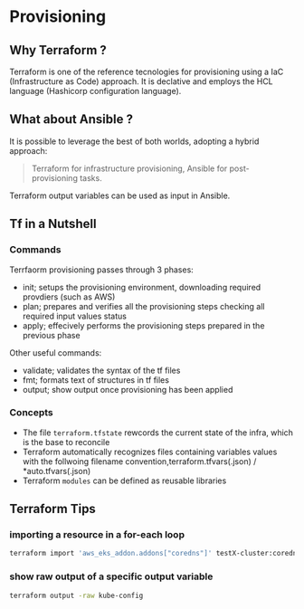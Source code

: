 # Provisioning

## Why Terraform ?

Terraform is one of the reference tecnologies for provisioning using a IaC (Infrastructure as Code) approach.
It is declative and employs the HCL language (Hashicorp configuration language).

## What about Ansible ?

It is possible to leverage the best of both worlds, adopting a hybrid approach:
> Terraform for infrastructure provisioning, Ansible for post-provisioning tasks.

Terraform output variables can be used as input in Ansible.

## Tf in a Nutshell

### Commands

Terrfaorm provisioning passes through 3 phases:

- init; setups the provisioning environment, downloading required provdiers (such as AWS)
- plan; prepares and verifies all the provisioning steps checking all required input values status
- apply; effecively performs the provisioning steps prepared in the previous phase

Other useful commands:

- validate; validates the syntax of the tf files
- fmt; formats text of structures in tf files
- output; show output once provisioning has been applied

### Concepts

- The file `terraform.tfstate` rewcords the  current state of the infra, which is the base to reconcile
- Terraform automatically recognizes files containing variables values with the follwoing filename convention,terraform.tfvars(.json) / *auto.tfvars(.json)
- Terraform `modules` can be defined as reusable libraries

## Terraform Tips

### importing a resource in a for-each loop

```bash
terraform import 'aws_eks_addon.addons["coredns"]' testX-cluster:coredns
```

### show raw output of a specific output variable

```bash
terraform output -raw kube-config
```
